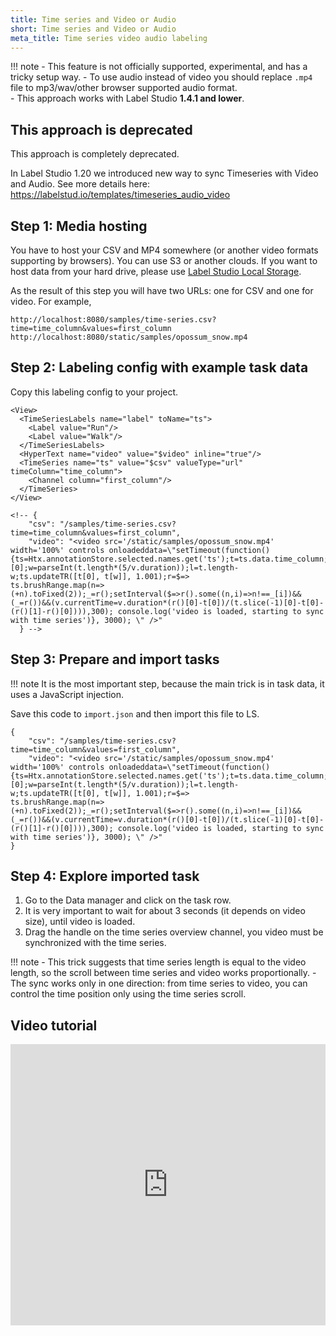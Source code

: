 ```yaml
---
title: Time series and Video or Audio
short: Time series and Video or Audio
meta_title: Time series video audio labeling 
---
```



!!! note
    - This feature is not officially supported, experimental, and has a tricky setup way.
    - To use audio instead of video you should replace `.mp4` file to mp3/wav/other browser supported audio format.      
    - This approach works with Label Studio **1.4.1 and lower**.

## This approach is deprecated

This approach is completely deprecated. 

In Label Studio 1.20 we introduced new way to sync Timeseries with Video and Audio. See more details here:
https://labelstud.io/templates/timeseries_audio_video


## Step 1: Media hosting

You have to host your CSV and MP4 somewhere (or another video formats supporting by browsers). You can use S3 
or another clouds. If you want to host data from your hard drive, please use 
[Label Studio Local Storage](http://localhost:4000/guide/storage.html#Local-storage).

As the result of this step you will have two URLs: one for CSV and one for video. For example, 
```
http://localhost:8080/samples/time-series.csv?time=time_column&values=first_column
http://localhost:8080/static/samples/opossum_snow.mp4
```


## Step 2: Labeling config with example task data

Copy this labeling config to your project. 

```
<View>
  <TimeSeriesLabels name="label" toName="ts">
    <Label value="Run"/>
    <Label value="Walk"/>
  </TimeSeriesLabels>
  <HyperText name="video" value="$video" inline="true"/>
  <TimeSeries name="ts" value="$csv" valueType="url" timeColumn="time_column">
    <Channel column="first_column"/>
  </TimeSeries>
</View>

<!-- {
    "csv": "/samples/time-series.csv?time=time_column&values=first_column",
    "video": "<video src='/static/samples/opossum_snow.mp4' width='100%' controls onloadeddata=\"setTimeout(function(){ts=Htx.annotationStore.selected.names.get('ts');t=ts.data.time_column;v=document.getElementsByTagName('video')[0];w=parseInt(t.length*(5/v.duration));l=t.length-w;ts.updateTR([t[0], t[w]], 1.001);r=$=>
ts.brushRange.map(n=>(+n).toFixed(2));_=r();setInterval($=>r().some((n,i)=>n!==_[i])&&(_=r())&&(v.currentTime=v.duration*(r()[0]-t[0])/(t.slice(-1)[0]-t[0]-(r()[1]-r()[0]))),300); console.log('video is loaded, starting to sync with time series')}, 3000); \" />"
  } -->
```


## Step 3: Prepare and import tasks

!!! note 
    It is the most important step, because the main trick is in task data, it uses a JavaScript injection.        

Save this code to `import.json` and then import this file to LS.   
```
{
    "csv": "/samples/time-series.csv?time=time_column&values=first_column",
    "video": "<video src='/static/samples/opossum_snow.mp4' width='100%' controls onloadeddata=\"setTimeout(function(){ts=Htx.annotationStore.selected.names.get('ts');t=ts.data.time_column;v=document.getElementsByTagName('video')[0];w=parseInt(t.length*(5/v.duration));l=t.length-w;ts.updateTR([t[0], t[w]], 1.001);r=$=>
ts.brushRange.map(n=>(+n).toFixed(2));_=r();setInterval($=>r().some((n,i)=>n!==_[i])&&(_=r())&&(v.currentTime=v.duration*(r()[0]-t[0])/(t.slice(-1)[0]-t[0]-(r()[1]-r()[0]))),300); console.log('video is loaded, starting to sync with time series')}, 3000); \" />"
}
```


## Step 4: Explore imported task

1. Go to the Data manager and click on the task row.
2. It is very important to wait for about 3 seconds (it depends on video size), until video is loaded.
3. Drag the handle on the time series overview channel, you video must be synchronized with the time series.

!!! note
    - This trick suggests that time series length is equal to the video length, so the scroll between time series and video works proportionally.
    - The sync works only in one direction: from time series to video, you can control the time position only using the time series scroll. 


## Video tutorial

<iframe width="100%" height="450vh" src="https://www.youtube.com/embed/fzY1DNPxkdw" title="YouTube video player" frameborder="0" allow="accelerometer; autoplay; clipboard-write; encrypted-media; gyroscope; picture-in-picture" allowfullscreen></iframe>

